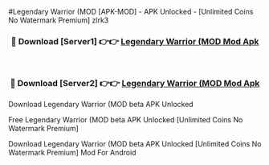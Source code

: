 #Legendary Warrior (MOD [APK-MOD] - APK Unlocked - [Unlimited Coins No Watermark Premium] zlrk3



<div align="center">

<h3>🔴 Download [Server1] 👉👉 <a href="https://momento.my/?title=Legendary_Warrior_(MOD">Legendary Warrior (MOD Mod Apk</a></h3><br>

<h3>🔴 Download [Server2] 👉👉 <a href="https://momento.my/?title=Legendary_Warrior_(MOD">Legendary Warrior (MOD Mod Apk</a></h3>
</div>



Download Legendary Warrior (MOD beta APK Unlocked

Free Legendary Warrior (MOD beta APK Unlocked [Unlimited Coins No Watermark Premium]

Download Legendary Warrior (MOD beta APK Unlocked [Unlimited Coins No Watermark Premium] Mod For Android

